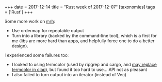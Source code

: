 +++
date = 2017-12-14
title = "Rust week of 2017-12-07"
[taxonomies]
tags = ['Rust']
+++

Some more work on [mrh][]:

-   Use ordermap for repeatable output
-   Turn into a library (backed by the command-line tool), which is a
    first for me (libs are more hard than apps, and helpfully force one
    to do a better design).

I experienced some failures too:

-   I looked to using termcolor (used by ripgrep and cargo, and [may
    replace termcolor in clap]), but found it too hard to use... API
    not as pleasant
-   I also failed to turn output into an iterator (instead of Vec)

  [mrh]: https://crates.io/crates/mrh
  [may replace termcolor in clap]: https://github.com/kbknapp/clap-rs/issues/836
